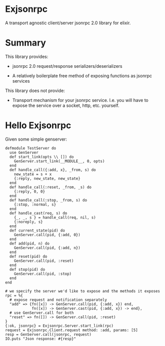 Exjsonrpc
=========

A transport agnostic client/server jsonrpc 2.0 library for elixir.

# Summary

This library provides:

* jsonrpc 2.0 request/response serializers/deserializers

* A relatively boilerplate free method of exposing functions as jsonrpc
services

This library does not provide:

* Transport mechanism for your jsonrpc service. I.e. you will have to
expose the service over a socket, http, etc. yourself.

# Hello Exjsonrpc

Given some simple genserver:

```
defmodule TestServer do
  use GenServer
  def start_link(opts \\ []) do
    GenServer.start_link(__MODULE__, 0, opts)
  end
  def handle_call({:add, x}, _from, s) do
    new_state = s + x
    {:reply, new_state, new_state}
  end
  def handle_call(:reset, _from, _s) do
    {:reply, 0, 0}
  end
  def handle_call(:stop, _from, s) do
    {:stop, :normal, s}
  end
  def handle_cast(req, s) do
    {_, _, s } = handle_call(req, nil, s)
    {:noreply, s}
  end
  def current_state(pid) do
    GenServer.call(pid, {:add, 0})
  end
  def add(pid, n) do
    GenServer.call(pid, {:add, n})
  end
  def reset(pid) do
    GenServer.call(pid, :reset)
  end
  def stop(pid) do
    GenServer.call(pid, :stop)
  end
end
```

```
# we specify the server we'd like to expose and the methods it exposes
rpc = %{
  # expose request and notification separately
  "add" => {fn([x]) -> GenServer.call(pid, {:add, x}) end,
            fn([x]) -> GenServer.cast(pid, {:add, x}) -> end},
  # use GenServer.call for both
  "reset" => fn([]) -> GenServer.call(pid, :reset)
}
{:ok, jsonrpc} = Exjsonrpc.Server.start_link(rpc)
request = Exjsonrpc.Client.request method: :add, params: [5]
resp = GenServer.call(jsonrpc, request)
IO.puts "Json response: #{resp}"
```
